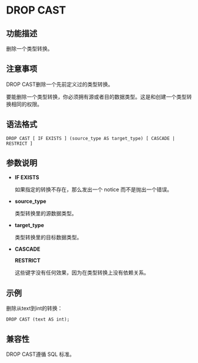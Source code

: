 # DROP CAST<a name="ZH-CN_TOPIC_0000001127460523"></a>

## 功能描述<a name="section173831846163116"></a>

删除一个类型转换。

## 注意事项<a name="section786041713618"></a>

DROP CAST删除一个先前定义过的类型转换。

要能删除一个类型转换，你必须拥有源或者目的数据类型。这是和创建一个类型转换相同的权限。

## 语法格式<a name="section1374719912321"></a>

```
DROP CAST [ IF EXISTS ] (source_type AS target_type) [ CASCADE | RESTRICT ]
```

## 参数说明<a name="section62781959163314"></a>

-   **IF EXISTS**

    如果指定的转换不存在，那么发出一个 notice 而不是抛出一个错误。

-   **source\_type**

    类型转换里的源数据类型。

-   **target\_type**

    类型转换里的目标数据类型。

-   **CASCADE**

    **RESTRICT**

    这些键字没有任何效果，因为在类型转换上没有依赖关系。


## 示例<a name="section14411351193419"></a>

删除从text到int的转换：

```
DROP CAST (text AS int);
```

## 兼容性<a name="section75182291579"></a>

DROP CAST遵循 SQL 标准。
